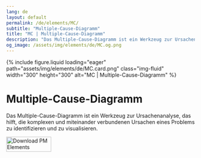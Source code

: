 ```yaml
---
lang: de
layout: default
permalink: /de/elements/MC/
subtitle: "Multiple-Cause-Diagramm"
title: "MC | Multiple-Cause-Diagramm"
description: "Das Multiple-Cause-Diagramm ist ein Werkzeug zur Ursachenanalyse, das hilft, die komplexen und miteinander verbundenen Ursachen eines Problems zu identifizieren und zu visualisieren."
og_image: /assets/img/elements/de/MC.og.png
---
```


{% include figure.liquid loading="eager" path="assets/img/elements/de/MC.card.png" class="img-fluid" width="300" height="300" alt="MC | Multiple-Cause-Diagramm" %}

# Multiple-Cause-Diagramm

Das Multiple-Cause-Diagramm ist ein Werkzeug zur Ursachenanalyse, das hilft, die komplexen und miteinander verbundenen Ursachen eines Problems zu identifizieren und zu visualisieren.

<a href="https://apps.apple.com/app/apple-store/id6738084498?pt=127441684&ct=website&mt=8">
  <img src="{{ "assets/img/en/appstore.png" | relative_url }}" width="120" height="40" alt="Download PM Elements">
</a>
